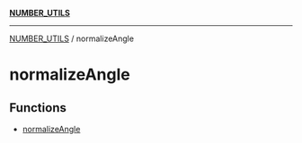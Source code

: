 [**NUMBER_UTILS**](../README.md)

***

[NUMBER_UTILS](../README.md) / normalizeAngle

# normalizeAngle

## Functions

- [normalizeAngle](functions/normalizeAngle.md)
